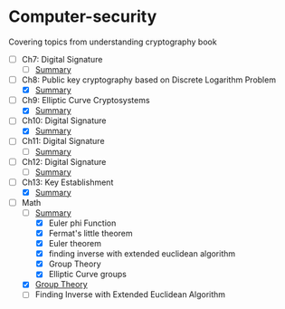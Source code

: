 # Computer-security
Covering topics from understanding cryptography book

- [ ] Ch7: Digital Signature
  - [ ] [Summary](Ch7/readme.md)
- [ ] Ch8: Public key cryptography based on Discrete Logarithm Problem
  - [X] [Summary](Ch8/readme.md)
- [ ] Ch9: Elliptic Curve Cryptosystems
  - [X] [Summary](Ch9/readme.md)
- [ ] Ch10: Digital Signature
  - [X] [Summary](Ch10/readme.md)
- [ ] Ch11: Digital Signature
  - [ ] [Summary](Ch11/readme.md)
- [ ] Ch12: Digital Signature
  - [ ] [Summary](Ch12/readme.md)
- [ ] Ch13: Key Establishment
  - [X] [Summary](Ch13/readme.md)
- [ ] Math
  - [ ] [Summary](Math/readme.md)
    - [X] Euler phi Function
    - [X] Fermat's little theorem
    - [X] Euler theorem 
    - [X] finding inverse with extended euclidean algorithm 
    - [X] Group Theory
    - [X] Elliptic Curve groups
  - [X] [Group Theory](./Math/group-theory.md)
  - [ ] Finding Inverse with Extended Euclidean Algorithm
